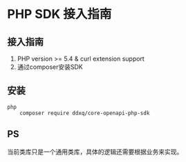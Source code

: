 # PHP SDK 接入指南

## 接入指南

  1. PHP version >= 5.4 & curl extension support
  2. 通过composer安装SDK

## 安装

```
php
    composer require ddxq/core-openapi-php-sdk
```

## PS
当前类库只是一个通用类库，具体的逻辑还需要根据业务来实现。
